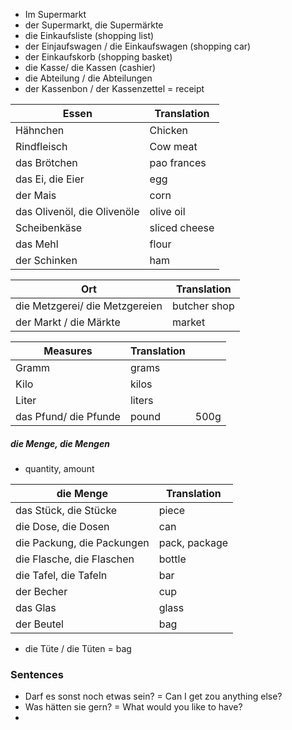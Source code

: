 
+ Im Supermarkt 
+ der Supermarkt, die Supermärkte
+ die Einkaufsliste (shopping list)
+ der Einjaufswagen / die Einkaufswagen (shopping car)
+ der Einkaufskorb (shopping basket)
+ die Kasse/ die Kassen (cashier)
+ die Abteilung / die Abteilungen 
+ der Kassenbon / der Kassenzettel = receipt 



| Essen                       | Translation   |
| --------------------------- | ------------- |
| Hähnchen                    | Chicken       |
| Rindfleisch                 | Cow meat      |
| das Brötchen                | pao frances   |
| das Ei, die Eier            | egg           |
| der Mais                    | corn          |
| das Olivenöl, die Olivenöle | olive oil     |
| Scheibenkäse                | sliced cheese |
| das Mehl                    | flour         |
| der Schinken                | ham           |

| Ort                            | Translation  |
| ------------------------------ | ------------ |
| die Metzgerei/ die Metzgereien | butcher shop |
| der Markt / die Märkte         | market       |

| Measures              | Translation |      |
| --------------------- | ----------- | ---- |
| Gramm                 | grams       |      |
| Kilo                  | kilos       |      |
| Liter                 | liters      |      |
| das Pfund/ die Pfunde | pound       | 500g |
##### die Menge, die Mengen 
+ quantity, amount 

| die Menge                  | Translation   |
| -------------------------- | ------------- |
| das Stück, die Stücke      | piece         |
| die Dose, die Dosen        | can           |
| die Packung, die Packungen | pack, package |
| die Flasche, die Flaschen  | bottle        |
| die Tafel, die Tafeln      | bar           |
| der Becher                 | cup           |
| das Glas                   | glass         |
| der Beutel                 | bag           |
* die Tüte / die Tüten = bag 
### Sentences
+ Darf es sonst noch etwas sein? = Can I get zou anything else? 
+ Was hätten sie gern? = What would you like to have? 
+ 